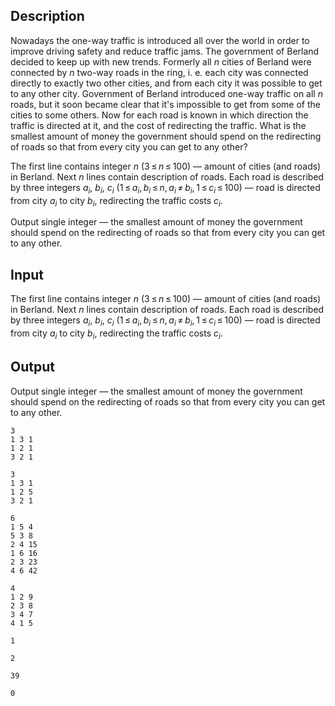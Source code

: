## Description

<div><p>Nowadays the one-way traffic is introduced all over the world in order to improve driving safety and reduce traffic jams. The government of Berland decided to keep up with new trends. Formerly all <span class="tex-span"><i>n</i></span> cities of Berland were connected by <span class="tex-span"><i>n</i></span> two-way roads in the ring, i. e. each city was connected directly to exactly two other cities, and from each city it was possible to get to any other city. Government of Berland introduced one-way traffic on all <span class="tex-span"><i>n</i></span> roads, but it soon became clear that it's impossible to get from some of the cities to some others. Now for each road is known in which direction the traffic is directed at it, and the cost of redirecting the traffic. What is the smallest amount of money the government should spend on the redirecting of roads so that from every city you can get to any other?</p></div><div class="input-specification"><p>The first line contains integer <span class="tex-span"><i>n</i></span> (<span class="tex-span">3 ≤ <i>n</i> ≤ 100</span>) — amount of cities (and roads) in Berland. Next <span class="tex-span"><i>n</i></span> lines contain description of roads. Each road is described by three integers <span class="tex-span"><i>a</i><sub class="lower-index"><i>i</i></sub></span>, <span class="tex-span"><i>b</i><sub class="lower-index"><i>i</i></sub></span>, <span class="tex-span"><i>c</i><sub class="lower-index"><i>i</i></sub></span> (<span class="tex-span">1 ≤ <i>a</i><sub class="lower-index"><i>i</i></sub>, <i>b</i><sub class="lower-index"><i>i</i></sub> ≤ <i>n</i>, <i>a</i><sub class="lower-index"><i>i</i></sub> ≠ <i>b</i><sub class="lower-index"><i>i</i></sub>, 1 ≤ <i>c</i><sub class="lower-index"><i>i</i></sub> ≤ 100</span>) — road is directed from city <span class="tex-span"><i>a</i><sub class="lower-index"><i>i</i></sub></span> to city <span class="tex-span"><i>b</i><sub class="lower-index"><i>i</i></sub></span>, redirecting the traffic costs <span class="tex-span"><i>c</i><sub class="lower-index"><i>i</i></sub></span>.</p></div><div class="output-specification"><p>Output single integer — the smallest amount of money the government should spend on the redirecting of roads so that from every city you can get to any other.</p></div>

## Input

<p>The first line contains integer <span class="tex-span"><i>n</i></span> (<span class="tex-span">3 ≤ <i>n</i> ≤ 100</span>) — amount of cities (and roads) in Berland. Next <span class="tex-span"><i>n</i></span> lines contain description of roads. Each road is described by three integers <span class="tex-span"><i>a</i><sub class="lower-index"><i>i</i></sub></span>, <span class="tex-span"><i>b</i><sub class="lower-index"><i>i</i></sub></span>, <span class="tex-span"><i>c</i><sub class="lower-index"><i>i</i></sub></span> (<span class="tex-span">1 ≤ <i>a</i><sub class="lower-index"><i>i</i></sub>, <i>b</i><sub class="lower-index"><i>i</i></sub> ≤ <i>n</i>, <i>a</i><sub class="lower-index"><i>i</i></sub> ≠ <i>b</i><sub class="lower-index"><i>i</i></sub>, 1 ≤ <i>c</i><sub class="lower-index"><i>i</i></sub> ≤ 100</span>) — road is directed from city <span class="tex-span"><i>a</i><sub class="lower-index"><i>i</i></sub></span> to city <span class="tex-span"><i>b</i><sub class="lower-index"><i>i</i></sub></span>, redirecting the traffic costs <span class="tex-span"><i>c</i><sub class="lower-index"><i>i</i></sub></span>.</p>

## Output

<p>Output single integer — the smallest amount of money the government should spend on the redirecting of roads so that from every city you can get to any other.</p>





```input1
3
1 3 1
1 2 1
3 2 1

```




```input2
3
1 3 1
1 2 5
3 2 1

```




```input3
6
1 5 4
5 3 8
2 4 15
1 6 16
2 3 23
4 6 42

```




```input4
4
1 2 9
2 3 8
3 4 7
4 1 5

```




```output1
1

```




```output2
2

```




```output3
39

```




```output4
0

```


